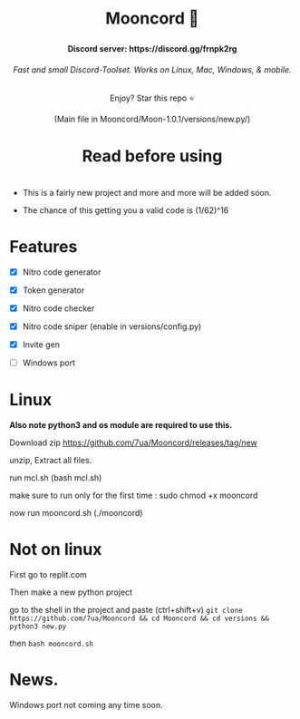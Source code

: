 # <p align=center>Mooncord 🌙</p>
  <h4 align=center> Discord server: https://discord.gg/frnpk2rg</h4>

<h6 align=center> Fast and small Discord-Toolset. Works on Linux, Mac, Windows, & mobile.</h6>



<p align=center>Enjoy? Star this repo ⭐</p>



<p align=center>(Main file in Mooncord/Moon-1.0.1/versions/new.py/)<p>
  
  
  # <h1 align=center>Read before using<h1>
  - This is a fairly new project and more and more will be added soon.
  
  
  
  - The chance of this getting you a valid code is (1/62)^16  
  


# Features
- [x] Nitro code generator

  
- [X] Token generator

- [X] Nitro code checker

- [X] Nitro code sniper (enable in versions/config.py)


- [X] Invite gen


- [ ] Windows port 
  
  





# Linux


**Also note python3 and os module are required to use this.**
  
  
  
Download zip https://github.com/7ua/Mooncord/releases/tag/new

  
unzip, Extract all files.
  
  
  
run mcl.sh (bash mcl.sh)
  
make sure to run only for the first time : sudo chmod +x mooncord

  
now run mooncord.sh (./mooncord)








# Not on linux



First go to replit.com


Then make a new python project


go to the shell in the project and paste (ctrl+shift+v) ```git clone https://github.com/7ua/Mooncord && cd Mooncord && cd versions && python3 new.py```

then ```bash mooncord.sh```


# News.
  
  Windows port not coming any time soon.







